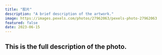 ```yaml
---
title: "胶片"
description: "A brief description of the artwork."
image: https://images.pexels.com/photos/27962063/pexels-photo-27962063.jpeg?auto=compress&cs=tinysrgb&w=1260&h=750&dpr=2
featured: false
date: 2023-06-15
---
```


## This is the full description of the photo.
